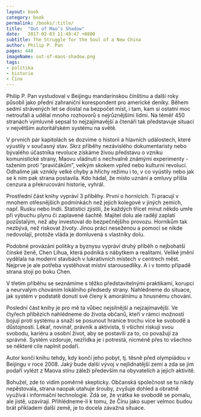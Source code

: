 ```yaml
---
layout: book
category: book
permalink: /books/:title/
title:  "Out of Mao’s Shadow"
date:   2017-02-03 11:49:47 +0800
subtitle: The Struggle for the Soul of a New China
author: Philip P. Pan
pages: 448
imageName: out-of-maos-shadow.png
tags:
- politika
- historie
- Čína
---
```

Philip P. Pan vystudoval v Beijingu mandarínskou čínštinu a další roky působil jako přední zahraniční korespondent pro americké deníky. Během sedmi strávených let se dostal na bezpočet míst, i tam, kam si ostatní moc netroufali a udělal mnoho rozhovorů s nejrůznějšími lidmi. Na téměř 450 stranách výmluvně sepsal to nejzajímavější a čtenáři tak představuje situaci v největším autoritářském systému na světě.

V prvních pár kapitolách se dozvíme o historii a hlavních událostech, které výustily v současný stav. Skrz příběhy nezávislého dokumentaristy nebo bývalého účastníka revoluce získáme živou představu o vzniku komunistické strany, Maovu vládnutí s nechvalně známými experimenty - tažením proti “pravičákům”, velkým skokem vpřed nebo kulturní revolucí. Odhalíme jak vznikly velké chyby a hříchy režimu i to, v co vyústily nebo jak se k nim pak strana postavila. Kdo hádal, že místo uznání a omluvy přišla cenzura a překrucování historie, vyhrál.

Prostřední část knihy vypráví 3 příběhy. První o hornících. Ti pracují v mnohem otřesnějších podmínkách než jejich kolegové v jiných zemích, např. Rusku nebo Indii. Statistici zjistili, že každých třicet minut někdo umře při výbuchu plynu či zaplavené šachtě. Majitel dolu ale raději zaplatí pozůstalým, než aby investoval do bezpečnějšího provozu. Horníkům tak nezbývá, než riskovat životy. Jinou práci neseženou a pomoci se nikde nedovolají, protože vláda je domluvená s vlastníky dolu.

Podobné provázání politiky a byznysu vypráví druhý příběh o nejbohatší čínské ženě, Chen Lihua, která podniká s nábytkem a realitami. Veliké jmění vydělala na moderní stavbách v lukrativních místech v centrech měst. Nejprve je ale potřeba vystěhovat místní starousedlíky. A i v tomto případě strana stojí po boku Chen.

V třetím příběhu se seznámíme s těžko představitelnými praktikami, korupcí a neurvalým chováním lokálního předsedy strany. Nahlédneme do situace, jak systém v podstatě donutí své členy k amorálnímu a hnusnému chování.

Poslední část knihy je pro mě ta vůbec nejsilnější a nejzajímavější. Ve čtyřech příbězích nahlédneme do života občanů, kteří v rámci možností bojují proti systému a snaží se posunout hranice trochu více ke svobodě a důstojnosti. Lékař, novinář, právník a aktivista, ti všichni riskují svou svobodu, kariéru a osobní život, aby se postavili za to, co považují za správné. Systém vzdoruje, nezřídka je i potrestá, nicméně přes to všechno se některé cíle naplnit podaří.

Autor končí knihu tehdy, kdy končí jeho pobyt, tj. těsně před olympiádou v Beijingu v roce 2008. Jaký bude další vývoj v nejlidnatější zemi a zda se jim podaří vylézt z Maova stínu záleží především na obyvatelích a jejich aktivitě.

Bohužel, zde to vidím poměrně skepticky. Občanská společnost se tu nikdy nepěstovala, strana naopak utahuje šrouby, zvyšuje dohled a obratně využívá i informační technologie. Zdá se, že vrátka ke svobodě se pomalu, ale jistě, uzavírají. Přihlédneme-li k tomu, že Čínu jako super velmoc budou brát příkladem další země, je to docela závažná situace.